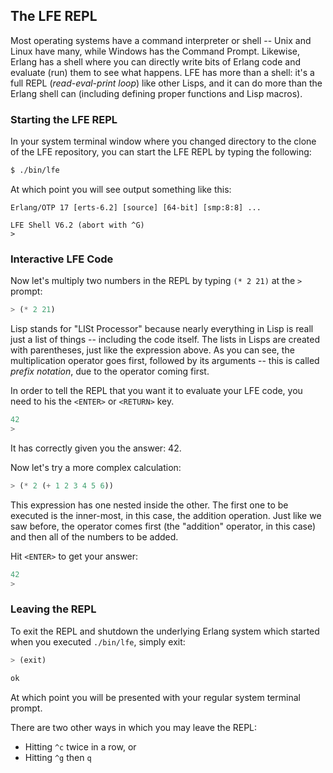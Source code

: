 ## The LFE REPL

Most operating systems have a command interpreter or shell -- Unix and Linux have many, while Windows has the Command Prompt. Likewise, Erlang has a shell where you can directly write bits of Erlang code and evaluate (run) them to see what happens. LFE has more than a shell: it's a full REPL (*read-eval-print loop*) like other Lisps, and it can do more than the Erlang shell can (including defining proper functions and Lisp macros).

### Starting the LFE REPL

In your system terminal window where you changed directory to the clone of the LFE repository, you can start the LFE REPL by typing the following:

```bash
$ ./bin/lfe
```

At which point you will see output something like this:
```
Erlang/OTP 17 [erts-6.2] [source] [64-bit] [smp:8:8] ...

LFE Shell V6.2 (abort with ^G)
>
```

### Interactive LFE Code

Now let's multiply two numbers in the REPL by typing ``(* 2 21)`` at the ``> `` prompt:

```lisp
> (* 2 21)
```
Lisp stands for "LISt Processor" because nearly everything in Lisp is reall just a list of things -- including the code itself. The lists in Lisps are created with parentheses, just like the expression above. As you can see, the multiplication operator goes first, followed by its arguments -- this is called *prefix notation*, due to the operator coming first.

In order to tell the REPL that you want it to evaluate your LFE code, you need to his the ``<ENTER>`` or ``<RETURN>`` key.

```lisp
42
>
```

It has correctly given you the answer: 42. 


Now let's try a more complex calculation:

```lisp
> (* 2 (+ 1 2 3 4 5 6))
```
This expression has one nested inside the other. The first one to be executed is the inner-most, in this case, the addition operation. Just like we saw before, the operator comes first (the "addition" operator, in this case) and then all of the numbers to be added.

Hit ``<ENTER>`` to get your answer:

```lisp
42
> 
```

### Leaving the REPL

To exit the REPL and shutdown the underlying Erlang system which started when you executed ``./bin/lfe``, simply exit:

```lisp
> (exit)
```
```lisp
ok
```
At which point you will be presented with your regular system terminal prompt.

There are two other ways in which you may leave the REPL:
 * Hitting ``^c`` twice in a row, or
 * Hitting ``^g`` then ``q``